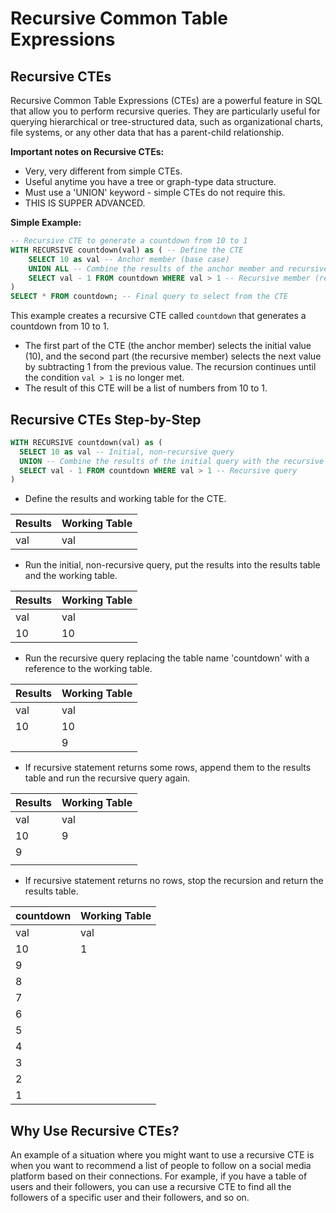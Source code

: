 # Recursive Common Table Expressions

## Recursive CTEs

Recursive Common Table Expressions (CTEs) are a powerful feature in SQL that allow you to perform recursive queries. They are particularly useful for querying hierarchical or tree-structured data, such as organizational charts, file systems, or any other data that has a parent-child relationship.

**Important notes on Recursive CTEs:**

- Very, very different from simple CTEs.
- Useful anytime you have a tree or graph-type data structure.
- Must use a 'UNION' keyword - simple CTEs do not require this.
- THIS IS SUPPER ADVANCED.

**Simple Example:**

```sql
-- Recursive CTE to generate a countdown from 10 to 1
WITH RECURSIVE countdown(val) as ( -- Define the CTE
    SELECT 10 as val -- Anchor member (base case)
    UNION ALL -- Combine the results of the anchor member and recursive member
    SELECT val - 1 FROM countdown WHERE val > 1 -- Recursive member (recursive case)
)
SELECT * FROM countdown; -- Final query to select from the CTE
```

This example creates a recursive CTE called `countdown` that generates a countdown from 10 to 1.

- The first part of the CTE (the anchor member) selects the initial value (10), and the second part (the recursive member) selects the next value by subtracting 1 from the previous value. The recursion continues until the condition `val > 1` is no longer met.
- The result of this CTE will be a list of numbers from 10 to 1.

## Recursive CTEs Step-by-Step

```sql
WITH RECURSIVE countdown(val) as (
  SELECT 10 as val -- Initial, non-recursive query
  UNION -- Combine the results of the initial query with the recursive query
  SELECT val - 1 FROM countdown WHERE val > 1 -- Recursive query
)
```

- Define the results and working table for the CTE.

| Results | Working Table |
| ------- | ------------- |
| val     | val           |

- Run the initial, non-recursive query, put the results into the results table and the working table.

| Results | Working Table |
| ------- | ------------- |
| val     | val           |
| 10      | 10            |

- Run the recursive query replacing the table name 'countdown' with a reference to the working table.

| Results | Working Table |
| ------- | ------------- |
| val     | val           |
| 10      | 10            |
|         | 9             |

- If recursive statement returns some rows, append them to the results table and run the recursive query again.

| Results | Working Table |
| ------- | ------------- |
| val     | val           |
| 10      | 9             |
| 9       |               |
|         |               |

- If recursive statement returns no rows, stop the recursion and return the results table.

| countdown | Working Table |
| --------- | ------------- |
| val       | val           |
| 10        | 1             |
| 9         |               |
| 8         |               |
| 7         |               |
| 6         |               |
| 5         |               |
| 4         |               |
| 3         |               |
| 2         |               |
| 1         |               |

## Why Use Recursive CTEs?

An example of a situation where you might want to use a recursive CTE is when you want to recommend a list of people to follow on a social media platform based on their connections. For example, if you have a table of users and their followers, you can use a recursive CTE to find all the followers of a specific user and their followers, and so on.
